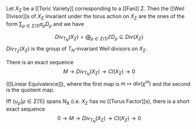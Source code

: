 Let $X_{\Sigma}$ be a [[Toric Variety]] corresponding to a [[Fan]] $\Sigma$. 
Then the [[Weil Divisor]]s of $X_{\Sigma}$ invariant under the torus action on $X_{\Sigma}$ are the ones of the form $\sum_{\rho\in\Sigma(1)} a_{\rho}D_{\rho}$ and we have 

$$ Div_{T_N}(X_{\Sigma}) = \bigoplus_{\rho \in \Sigma(1)} \mathbb{Z} D_{\rho} \subseteq Div(X_{\Sigma})$$ 
$Div_{T_{\Sigma}}(X_{\Sigma})$ is the group of $T_N$-invariant Weil divisors on $X_{\Sigma}$.

There is an exact sequence 
$$ M \rightarrow Div_{T_N}(X_{\Sigma}) \rightarrow Cl(X_{\Sigma}) \rightarrow 0$$ 
([[Linear Equivalence]]), where the first map is $m\mapsto div(\chi^m)$ and the second is the quotient map.

Iff $\{u_{\rho} | \rho \in \Sigma(1)\}$ spans $N_{\mathbb{R}}$ (i.e. $X_{\Sigma}$ has no [[Torus Factor]]s), there is a short exact sequence 
$$ 0 \rightarrow M \rightarrow Div_{T_N}(X_{\Sigma}) \rightarrow Cl(X_{\Sigma}) \rightarrow 0$$ 
